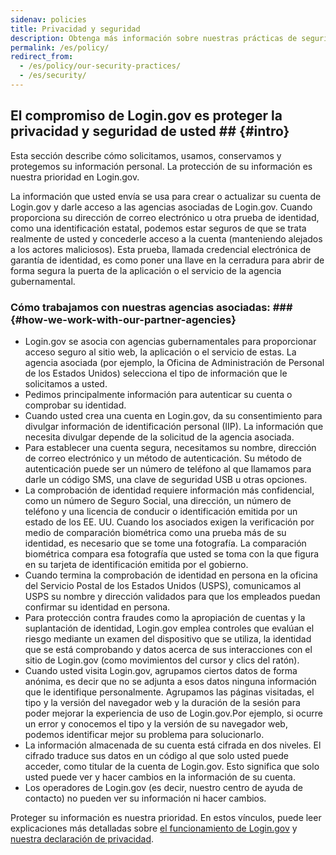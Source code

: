 ```yaml
---
sidenav: policies
title: Privacidad y seguridad
description: Obtenga más información sobre nuestras prácticas de seguridad y privacidad
permalink: /es/policy/
redirect_from:
  - /es/policy/our-security-practices/
  - /es/security/
---
```

## El compromiso de Login.gov es proteger la privacidad y seguridad de usted ## {#intro}

Esta sección describe cómo solicitamos, usamos, conservamos y protegemos su información personal. La protección de su información es nuestra prioridad en Login.gov.

La información que usted envía se usa para crear o actualizar su cuenta de Login.gov y darle acceso a las agencias asociadas de Login.gov. Cuando proporciona su dirección de correo electrónico u otra prueba de identidad, como una identificación estatal, podemos estar seguros de que se trata realmente de usted y concederle acceso a la cuenta (manteniendo alejados a los actores maliciosos). Esta prueba, llamada credencial electrónica de garantía de identidad, es como poner una llave en la cerradura para abrir de forma segura la puerta de la aplicación o el servicio de la agencia gubernamental.

###  Cómo trabajamos con nuestras agencias asociadas: ### {#how-we-work-with-our-partner-agencies}

* Login.gov se asocia con agencias gubernamentales para proporcionar acceso seguro al sitio web, la aplicación o el servicio de estas. La agencia asociada (por ejemplo, la Oficina de Administración de Personal de los Estados Unidos) selecciona el tipo de información que le solicitamos a usted.
* Pedimos principalmente información para autenticar su cuenta o comprobar su identidad.
* Cuando usted crea una cuenta en Login.gov, da su consentimiento para divulgar información de identificación personal (IIP). La información que necesita divulgar depende de la solicitud de la agencia asociada.
* Para establecer una cuenta segura, necesitamos su nombre, dirección de correo electrónico y un método de autenticación. Su método de autenticación puede ser un número de teléfono al que llamamos para darle un código SMS, una clave de seguridad USB u otras opciones.
* La comprobación de identidad requiere información más confidencial, como un número de Seguro Social, una dirección, un número de teléfono y una licencia de conducir o identificación emitida por un estado de los EE. UU. Cuando los asociados exigen la verificación por medio de comparación biométrica como una prueba más de su identidad, es necesario que se tome una fotografía. La comparación biométrica compara esa fotografía que usted se toma con la que figura en su tarjeta de identificación emitida por el gobierno.
* Cuando termina la comprobación de identidad en persona en la oficina del Servicio Postal de los Estados Unidos (USPS), comunicamos al USPS su nombre y dirección validados para que los empleados puedan confirmar su identidad en persona.
* Para protección contra fraudes como la apropiación de cuentas y la suplantación de identidad, Login.gov emplea controles que evalúan el riesgo mediante un examen del dispositivo que se utiliza, la identidad que se está comprobando y datos acerca de sus interacciones con el sitio de Login.gov (como movimientos del cursor y clics del ratón).
* Cuando usted visita Login.gov, agrupamos ciertos datos de forma anónima, es decir que no se adjunta a esos datos ninguna información que le identifique personalmente. Agrupamos las páginas visitadas, el tipo y la versión del navegador web y la duración de la sesión para poder mejorar la experiencia de uso de Login.gov.Por ejemplo, si ocurre un error y conocemos el tipo y la versión de su navegador web, podemos identificar mejor su problema para solucionarlo.
* La información almacenada de su cuenta está cifrada en dos niveles. El cifrado traduce sus datos en un código al que solo usted puede acceder, como titular de la cuenta de Login.gov. Esto significa que solo usted puede ver y hacer cambios en la información de su cuenta.
* Los operadores de Login.gov (es decir, nuestro centro de ayuda de contacto) no pueden ver su información ni hacer cambios.

Proteger su información es nuestra prioridad. En estos vínculos, puede leer explicaciones más detalladas sobre [el funcionamiento de Login.gov](/es/policy/how-does-it-work/) y [nuestra declaración de privacidad](/es/policy/our-privacy-act-statement/).